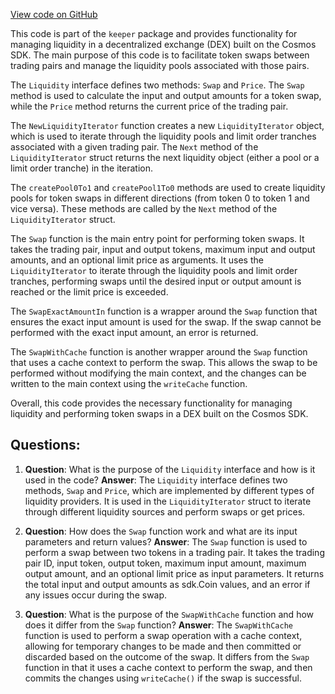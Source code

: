 [View code on GitHub](https://github.com/duality-labs/duality/keeper/liquidity.go)

This code is part of the `keeper` package and provides functionality for managing liquidity in a decentralized exchange (DEX) built on the Cosmos SDK. The main purpose of this code is to facilitate token swaps between trading pairs and manage the liquidity pools associated with those pairs.

The `Liquidity` interface defines two methods: `Swap` and `Price`. The `Swap` method is used to calculate the input and output amounts for a token swap, while the `Price` method returns the current price of the trading pair.

The `NewLiquidityIterator` function creates a new `LiquidityIterator` object, which is used to iterate through the liquidity pools and limit order tranches associated with a given trading pair. The `Next` method of the `LiquidityIterator` struct returns the next liquidity object (either a pool or a limit order tranche) in the iteration.

The `createPool0To1` and `createPool1To0` methods are used to create liquidity pools for token swaps in different directions (from token 0 to token 1 and vice versa). These methods are called by the `Next` method of the `LiquidityIterator` struct.

The `Swap` function is the main entry point for performing token swaps. It takes the trading pair, input and output tokens, maximum input and output amounts, and an optional limit price as arguments. It uses the `LiquidityIterator` to iterate through the liquidity pools and limit order tranches, performing swaps until the desired input or output amount is reached or the limit price is exceeded.

The `SwapExactAmountIn` function is a wrapper around the `Swap` function that ensures the exact input amount is used for the swap. If the swap cannot be performed with the exact input amount, an error is returned.

The `SwapWithCache` function is another wrapper around the `Swap` function that uses a cache context to perform the swap. This allows the swap to be performed without modifying the main context, and the changes can be written to the main context using the `writeCache` function.

Overall, this code provides the necessary functionality for managing liquidity and performing token swaps in a DEX built on the Cosmos SDK.
## Questions: 
 1. **Question**: What is the purpose of the `Liquidity` interface and how is it used in the code?
   **Answer**: The `Liquidity` interface defines two methods, `Swap` and `Price`, which are implemented by different types of liquidity providers. It is used in the `LiquidityIterator` struct to iterate through different liquidity sources and perform swaps or get prices.

2. **Question**: How does the `Swap` function work and what are its input parameters and return values?
   **Answer**: The `Swap` function is used to perform a swap between two tokens in a trading pair. It takes the trading pair ID, input token, output token, maximum input amount, maximum output amount, and an optional limit price as input parameters. It returns the total input and output amounts as sdk.Coin values, and an error if any issues occur during the swap.

3. **Question**: What is the purpose of the `SwapWithCache` function and how does it differ from the `Swap` function?
   **Answer**: The `SwapWithCache` function is used to perform a swap operation with a cache context, allowing for temporary changes to be made and then committed or discarded based on the outcome of the swap. It differs from the `Swap` function in that it uses a cache context to perform the swap, and then commits the changes using `writeCache()` if the swap is successful.